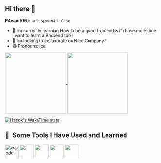 ## Hi there 👋

**P4warit06** is a ✨ _special_ ✨ `Case`

- 🌱 I’m currently learning How to be a good frontend & if i have more time i want to learn a Backend too !
- 👯 I’m looking to collaborate on  Nice Company ! 
- 😄 Pronouns: Ice
  

<a href="https://github.com/P4warit06/github-readme-stats">
  <img height=200 align="center" src="https://github-readme-stats.vercel.app/api?username=P4warit06" />
</a>
<a href="https://github.com/P4warit06/convoychat">
  <img height=200 align="center" src="https://github-readme-stats.vercel.app/api/top-langs?username=P4warit06&layout=compact&langs_count=8&card_width=320" />
</a>


[![Harlok's WakaTime stats](https://github-readme-stats.vercel.app/api/wakatime?username=Akrozifrae)](https://github.com/P4warit06/github-readme-stats)

<h2> 🚀 &nbsp;Some Tools I Have Used and Learned</h2>
<p align="left">
<img src="https://cdn.jsdelivr.net/gh/devicons/devicon/icons/vscode/vscode-original.svg" alt="vscode" width="45" height="45"/>
<img src="https://cdn.jsdelivr.net/gh/devicons/devicon@latest/icons/mysql/mysql-original-wordmark.svg" width="45" height="45" />
<img src="https://cdn.jsdelivr.net/gh/devicons/devicon@latest/icons/intellij/intellij-original.svg"   width="45" height="45" />
<img src="https://cdn.jsdelivr.net/gh/devicons/devicon@latest/icons/windows11/windows11-original-wordmark.svg"  width="45" height="45"/>
<img src="https://cdn.jsdelivr.net/gh/devicons/devicon@latest/icons/safari/safari-original.svg" width="45" height="45" />
          

</p>
